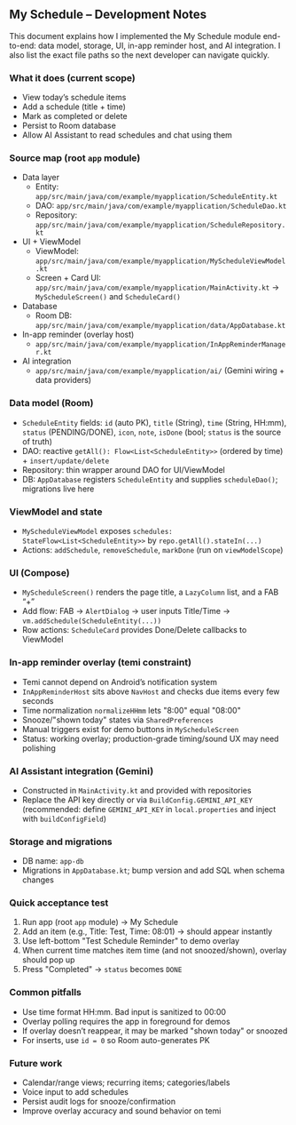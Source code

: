 ## My Schedule – Development Notes

This document explains how I implemented the My Schedule module end-to-end: data model, storage, UI, in-app reminder host, and AI integration. I also list the exact file paths so the next developer can navigate quickly.

### What it does (current scope)
- View today’s schedule items
- Add a schedule (title + time)
- Mark as completed or delete
- Persist to Room database
- Allow AI Assistant to read schedules and chat using them

### Source map (root `app` module)
- Data layer
  - Entity: `app/src/main/java/com/example/myapplication/ScheduleEntity.kt`
  - DAO: `app/src/main/java/com/example/myapplication/ScheduleDao.kt`
  - Repository: `app/src/main/java/com/example/myapplication/ScheduleRepository.kt`
- UI + ViewModel
  - ViewModel: `app/src/main/java/com/example/myapplication/MyScheduleViewModel.kt`
  - Screen + Card UI: `app/src/main/java/com/example/myapplication/MainActivity.kt` → `MyScheduleScreen()` and `ScheduleCard()`
- Database
  - Room DB: `app/src/main/java/com/example/myapplication/data/AppDatabase.kt`
- In-app reminder (overlay host)
  - `app/src/main/java/com/example/myapplication/InAppReminderManager.kt`
- AI integration
  - `app/src/main/java/com/example/myapplication/ai/` (Gemini wiring + data providers)

### Data model (Room)
- `ScheduleEntity` fields: `id` (auto PK), `title` (String), `time` (String, HH:mm), `status` (PENDING/DONE), `icon`, `note`, `isDone` (bool; `status` is the source of truth)
- DAO: reactive `getAll(): Flow<List<ScheduleEntity>>` (ordered by time) + `insert/update/delete`
- Repository: thin wrapper around DAO for UI/ViewModel
- DB: `AppDatabase` registers `ScheduleEntity` and supplies `scheduleDao()`; migrations live here

### ViewModel and state
- `MyScheduleViewModel` exposes `schedules: StateFlow<List<ScheduleEntity>>` by `repo.getAll().stateIn(...)`
- Actions: `addSchedule`, `removeSchedule`, `markDone` (run on `viewModelScope`)

### UI (Compose)
- `MyScheduleScreen()` renders the page title, a `LazyColumn` list, and a FAB “+”
- Add flow: FAB → `AlertDialog` → user inputs Title/Time → `vm.addSchedule(ScheduleEntity(...))`
- Row actions: `ScheduleCard` provides Done/Delete callbacks to ViewModel

### In-app reminder overlay (temi constraint)
- Temi cannot depend on Android’s notification system
- `InAppReminderHost` sits above `NavHost` and checks due items every few seconds
- Time normalization `normalizeHHmm` lets "8:00" equal "08:00"
- Snooze/"shown today" states via `SharedPreferences`
- Manual triggers exist for demo buttons in `MyScheduleScreen`
- Status: working overlay; production-grade timing/sound UX may need polishing

### AI Assistant integration (Gemini)
- Constructed in `MainActivity.kt` and provided with repositories
- Replace the API key directly or via `BuildConfig.GEMINI_API_KEY` (recommended: define `GEMINI_API_KEY` in `local.properties` and inject with `buildConfigField`)

### Storage and migrations
- DB name: `app-db`
- Migrations in `AppDatabase.kt`; bump version and add SQL when schema changes

### Quick acceptance test
1) Run app (root `app` module) → My Schedule
2) Add an item (e.g., Title: Test, Time: 08:01) → should appear instantly
3) Use left-bottom "Test Schedule Reminder" to demo overlay
4) When current time matches item time (and not snoozed/shown), overlay should pop up
5) Press "Completed" → `status` becomes `DONE`

### Common pitfalls
- Use time format HH:mm. Bad input is sanitized to 00:00
- Overlay polling requires the app in foreground for demos
- If overlay doesn’t reappear, it may be marked "shown today" or snoozed
- For inserts, use `id = 0` so Room auto-generates PK

### Future work
- Calendar/range views; recurring items; categories/labels
- Voice input to add schedules
- Persist audit logs for snooze/confirmation
- Improve overlay accuracy and sound behavior on temi


